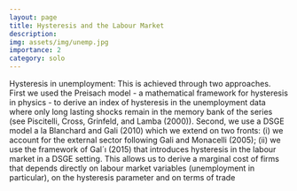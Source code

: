 ```yaml
---
layout: page
title: Hysteresis and the Labour Market
description:
img: assets/img/unemp.jpg
importance: 2
category: solo
---
```


Hysteresis in unemployment: This is achieved through two approaches. First we used the
Preisach model - a mathematical framework for hysteresis in physics - to derive an index of hysteresis
in the unemployment data where only long lasting shocks remain in the memory bank of
the series (see Piscitelli, Cross, Grinfeld, and Lamba (2000)). Second, we use a DSGE model a la
Blanchard and Gali (2010) which we extend on two fronts: (i) we account for the external sector
following Gali and Monacelli (2005); (ii) we use the framework of Gal´ı (2015) that introduces hysteresis in the labour market in a DSGE setting. This allows us to derive a marginal cost of firms
that depends directly on labour market variables (unemployment in particular), on the hysteresis
parameter and on terms of trade

  
